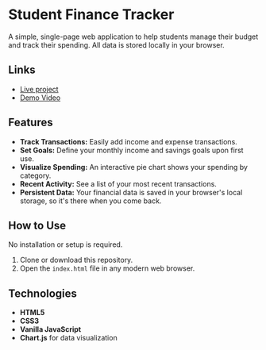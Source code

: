 # Student Finance Tracker

A simple, single-page web application to help students manage their budget and track their spending. All data is stored locally in your browser.

## Links
- [Live project](https://michelle493.github.io/student-finance-tracker/)
- [Demo Video](#)

## Features

- **Track Transactions:** Easily add income and expense transactions.
- **Set Goals:** Define your monthly income and savings goals upon first use.
- **Visualize Spending:** An interactive pie chart shows your spending by category.
- **Recent Activity:** See a list of your most recent transactions.
- **Persistent Data:** Your financial data is saved in your browser's local storage, so it's there when you come back.

## How to Use

No installation or setup is required.

1.  Clone or download this repository.
2.  Open the `index.html` file in any modern web browser.

## Technologies

- **HTML5**
- **CSS3**
- **Vanilla JavaScript**
- **Chart.js** for data visualization
